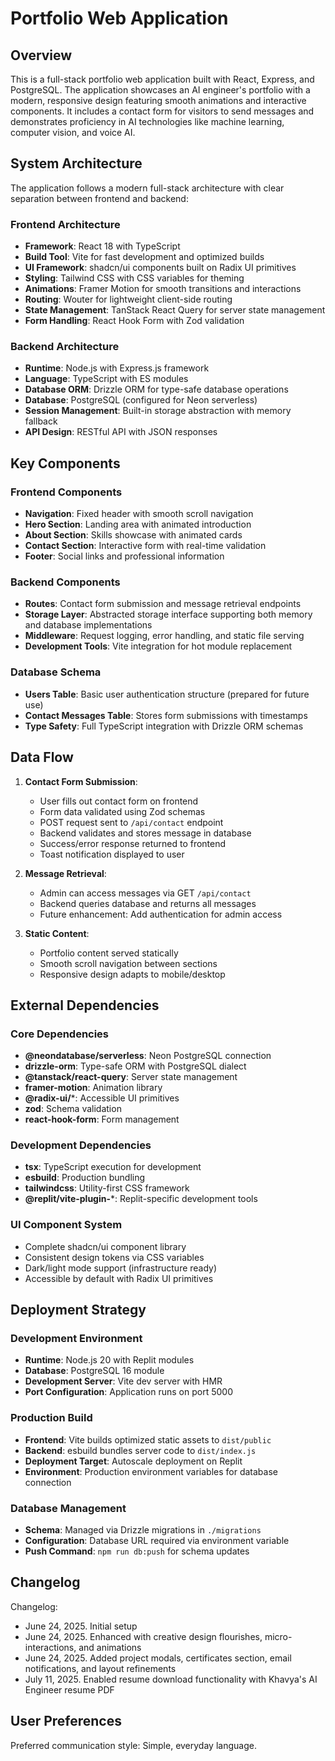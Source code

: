 # Portfolio Web Application

## Overview

This is a full-stack portfolio web application built with React, Express, and PostgreSQL. The application showcases an AI engineer's portfolio with a modern, responsive design featuring smooth animations and interactive components. It includes a contact form for visitors to send messages and demonstrates proficiency in AI technologies like machine learning, computer vision, and voice AI.

## System Architecture

The application follows a modern full-stack architecture with clear separation between frontend and backend:

### Frontend Architecture
- **Framework**: React 18 with TypeScript
- **Build Tool**: Vite for fast development and optimized builds
- **UI Framework**: shadcn/ui components built on Radix UI primitives
- **Styling**: Tailwind CSS with CSS variables for theming
- **Animations**: Framer Motion for smooth transitions and interactions
- **Routing**: Wouter for lightweight client-side routing
- **State Management**: TanStack React Query for server state management
- **Form Handling**: React Hook Form with Zod validation

### Backend Architecture
- **Runtime**: Node.js with Express.js framework
- **Language**: TypeScript with ES modules
- **Database ORM**: Drizzle ORM for type-safe database operations
- **Database**: PostgreSQL (configured for Neon serverless)
- **Session Management**: Built-in storage abstraction with memory fallback
- **API Design**: RESTful API with JSON responses

## Key Components

### Frontend Components
- **Navigation**: Fixed header with smooth scroll navigation
- **Hero Section**: Landing area with animated introduction
- **About Section**: Skills showcase with animated cards
- **Contact Section**: Interactive form with real-time validation
- **Footer**: Social links and professional information

### Backend Components
- **Routes**: Contact form submission and message retrieval endpoints
- **Storage Layer**: Abstracted storage interface supporting both memory and database implementations
- **Middleware**: Request logging, error handling, and static file serving
- **Development Tools**: Vite integration for hot module replacement

### Database Schema
- **Users Table**: Basic user authentication structure (prepared for future use)
- **Contact Messages Table**: Stores form submissions with timestamps
- **Type Safety**: Full TypeScript integration with Drizzle ORM schemas

## Data Flow

1. **Contact Form Submission**:
   - User fills out contact form on frontend
   - Form data validated using Zod schemas
   - POST request sent to `/api/contact` endpoint
   - Backend validates and stores message in database
   - Success/error response returned to frontend
   - Toast notification displayed to user

2. **Message Retrieval**:
   - Admin can access messages via GET `/api/contact`
   - Backend queries database and returns all messages
   - Future enhancement: Add authentication for admin access

3. **Static Content**:
   - Portfolio content served statically
   - Smooth scroll navigation between sections
   - Responsive design adapts to mobile/desktop

## External Dependencies

### Core Dependencies
- **@neondatabase/serverless**: Neon PostgreSQL connection
- **drizzle-orm**: Type-safe ORM with PostgreSQL dialect
- **@tanstack/react-query**: Server state management
- **framer-motion**: Animation library
- **@radix-ui/***: Accessible UI primitives
- **zod**: Schema validation
- **react-hook-form**: Form management

### Development Dependencies
- **tsx**: TypeScript execution for development
- **esbuild**: Production bundling
- **tailwindcss**: Utility-first CSS framework
- **@replit/vite-plugin-***: Replit-specific development tools

### UI Component System
- Complete shadcn/ui component library
- Consistent design tokens via CSS variables
- Dark/light mode support (infrastructure ready)
- Accessible by default with Radix UI primitives

## Deployment Strategy

### Development Environment
- **Runtime**: Node.js 20 with Replit modules
- **Database**: PostgreSQL 16 module
- **Development Server**: Vite dev server with HMR
- **Port Configuration**: Application runs on port 5000

### Production Build
- **Frontend**: Vite builds optimized static assets to `dist/public`
- **Backend**: esbuild bundles server code to `dist/index.js`
- **Deployment Target**: Autoscale deployment on Replit
- **Environment**: Production environment variables for database connection

### Database Management
- **Schema**: Managed via Drizzle migrations in `./migrations`
- **Configuration**: Database URL required via environment variable
- **Push Command**: `npm run db:push` for schema updates

## Changelog

Changelog:
- June 24, 2025. Initial setup
- June 24, 2025. Enhanced with creative design flourishes, micro-interactions, and animations
- June 24, 2025. Added project modals, certificates section, email notifications, and layout refinements
- July 11, 2025. Enabled resume download functionality with Khavya's AI Engineer resume PDF

## User Preferences

Preferred communication style: Simple, everyday language.